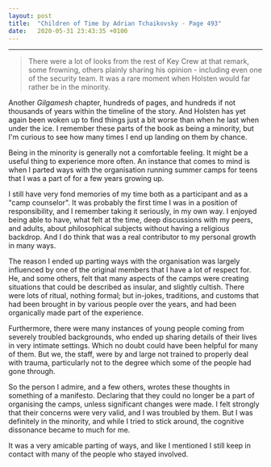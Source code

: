 ```yaml
---
layout: post
title:  "Children of Time by Adrian Tchaikovsky - Page 493"
date:   2020-05-31 23:43:35 +0100 
---
```



---
>There were a lot of looks from the rest of Key Crew at that remark, some frowning, others plainly sharing his opinion - including even one of the security team. It was a rare moment when Holsten would far rather be in the minority.

Another _Gilgamesh_ chapter, hundreds of pages, and hundreds if not thousands of years within the timeline of the story. And Holsten has yet again been woken up to find things just a bit worse than when he last when under the ice. I remember these parts of the book as being a minority, but I'm curious to see how many times I end up landing on them by chance.

Being in the minority is generally not a comfortable feeling. It might be a useful thing to experience more often. An instance that comes to mind is when I parted ways with the organisation running summer camps for teens that I was a part of for a few years growing up.

I still have very fond memories of my time both as a participant and as a "camp counselor". It was probably the first time I was in a position of responsibility, and I remember taking it seriously, in my own way. I enjoyed being able to have, what felt at the time, deep discussions with my peers, and adults, about philosophical subjects without having a religious backdrop. And I do think that was a real contributor to my personal growth in many ways.

The reason I ended up parting ways with the organisation was largely influenced by one of the original members that I have a lot of respect for. He, and some others, felt that many aspects of the camps were creating situations that could be described as insular, and slightly cultish. There were lots of ritual, nothing formal; but in-jokes, traditions, and customs that had been brought in by various people over the years, and had been organically made part of the experience.

Furthermore, there were many instances of young people coming from severely troubled backgrounds, who ended up sharing details of their lives in very intimate settings. Which no doubt could have been helpful for many of them. But we, the staff, were by and large not trained to properly deal with trauma, particularly not to the degree which some of the people had gone through.

So the person I admire, and a few others, wrotes these thoughts in something of a manifesto. Declaring that they could no longer be a part of organising the camps, unless significant changes were made. I felt strongly that their concerns were very valid, and I was troubled by them. But I was definitely in the minority, and while I tried to stick around, the cognitive dissonance became to much for me.

It was a very amicable parting of ways, and like I mentioned I still keep in contact with many of the people who stayed involved.
